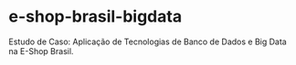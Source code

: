 # e-shop-brasil-bigdata
Estudo de Caso: Aplicação de Tecnologias de Banco de Dados e Big Data na E-Shop Brasil.
